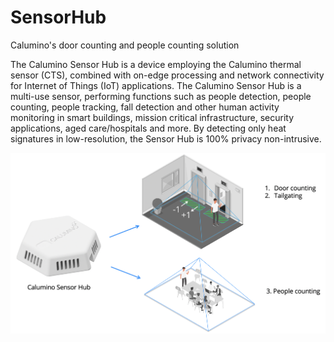 # SensorHub
Calumino's door counting and people counting solution

The Calumino Sensor Hub is a device employing the Calumino thermal sensor (CTS), combined with on-edge processing and network connectivity for Internet of Things (IoT) applications.
The Calumino Sensor Hub is a multi-use sensor, performing functions such as people detection, people counting, people tracking, fall detection and other human activity monitoring in smart buildings, mission critical infrastructure, security applications, aged care/hospitals and more. By detecting only heat signatures in low-resolution, the Sensor Hub is 100% privacy non-intrusive.

![Architecture](/Docs/Images/use_cases.png)